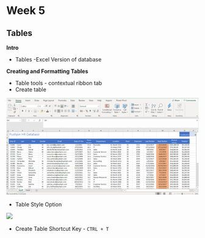 # Week 5
## Tables

**Intro**
* Tables -Excel Version of database

**Creating and Formatting Tables**
* Table tools - contextual ribbon tab
* Create table

![](screenshot/create-table-1.gif)

* Table Style Option

![](screenshot/table-style-options.gif)

* Create Table Shortcut Key - `CTRL + T`

